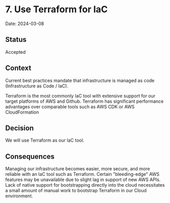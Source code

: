# 7. Use Terraform for IaC

Date: 2024-03-08

## Status

Accepted

## Context

Current best practices mandate that infrastructure is managed as code (Infrastructure as Code / IaC).

Terraform is the most commonly IaC tool with extensive support for our target platforms of AWS and Github.
Terraform has significant performance advantages over comparable tools such as AWS CDK or AWS CloudFormation

## Decision

We will use Terraform as our IaC tool.

## Consequences

Managing our infrastructure becomes easier, more secure, and more reliable with an IaC tool such as Terraform.
Certain "bleeding-edge" AWS features may be unavailable due to slight lag in support of new AWS APIs.
Lack of native support for bootstrapping directly into the cloud necessitates a small amount of manual work to bootstrap Terraform in our Cloud environment.
